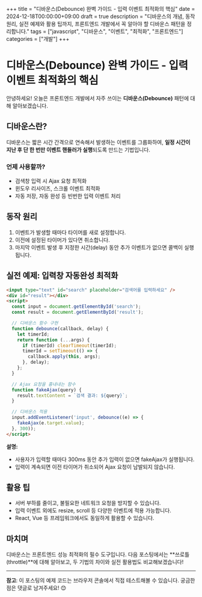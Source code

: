 +++
title = "디바운스(Debounce) 완벽 가이드 - 입력 이벤트 최적화의 핵심"
date = 2024-12-18T00:00:00+09:00
draft = true
description = "디바운스의 개념, 동작 원리, 실전 예제와 활용 팁까지, 프론트엔드 개발에서 꼭 알아야 할 디바운스 패턴을 정리합니다."
tags = ["javascript", "디바운스", "이벤트", "최적화", "프론트엔드"]
categories = ["개발"]
+++

# 디바운스(Debounce) 완벽 가이드 - 입력 이벤트 최적화의 핵심

안녕하세요! 오늘은 프론트엔드 개발에서 자주 쓰이는 **디바운스(Debounce)** 패턴에 대해 알아보겠습니다.

## 디바운스란?

디바운스는 짧은 시간 간격으로 연속해서 발생하는 이벤트를 그룹화하여, **일정 시간이 지난 후 단 한 번만 이벤트 핸들러가 실행**되도록 만드는 기법입니다.

### 언제 사용할까?
- 검색창 입력 시 Ajax 요청 최적화
- 윈도우 리사이즈, 스크롤 이벤트 최적화
- 자동 저장, 자동 완성 등 빈번한 입력 이벤트 처리

## 동작 원리

1. 이벤트가 발생할 때마다 타이머를 새로 설정합니다.
2. 이전에 설정된 타이머가 있다면 취소합니다.
3. 마지막 이벤트 발생 후 지정한 시간(delay) 동안 추가 이벤트가 없으면 콜백이 실행됩니다.

## 실전 예제: 입력창 자동완성 최적화

```html
<input type="text" id="search" placeholder="검색어를 입력하세요" />
<div id="result"></div>
<script>
  const input = document.getElementById('search');
  const result = document.getElementById('result');

  // 디바운스 함수 구현
  function debounce(callback, delay) {
    let timerId;
    return function (...args) {
      if (timerId) clearTimeout(timerId);
      timerId = setTimeout(() => {
        callback.apply(this, args);
      }, delay);
    };
  }

  // Ajax 요청을 흉내내는 함수
  function fakeAjax(query) {
    result.textContent = `검색 결과: ${query}`;
  }

  // 디바운스 적용
  input.addEventListener('input', debounce((e) => {
    fakeAjax(e.target.value);
  }, 300));
</script>
```

**설명:**
- 사용자가 입력할 때마다 300ms 동안 추가 입력이 없으면 fakeAjax가 실행됩니다.
- 입력이 계속되면 이전 타이머가 취소되어 Ajax 요청이 남발되지 않습니다.

## 활용 팁
- 서버 부하를 줄이고, 불필요한 네트워크 요청을 방지할 수 있습니다.
- 입력 이벤트 외에도 resize, scroll 등 다양한 이벤트에 적용 가능합니다.
- React, Vue 등 프레임워크에서도 동일하게 활용할 수 있습니다.

## 마치며

디바운스는 프론트엔드 성능 최적화의 필수 도구입니다. 다음 포스팅에서는 **쓰로틀(throttle)**에 대해 알아보고, 두 기법의 차이와 실전 활용법도 비교해보겠습니다!

---

**참고**: 이 포스팅의 예제 코드는 브라우저 콘솔에서 직접 테스트해볼 수 있습니다. 궁금한 점은 댓글로 남겨주세요! 😊
